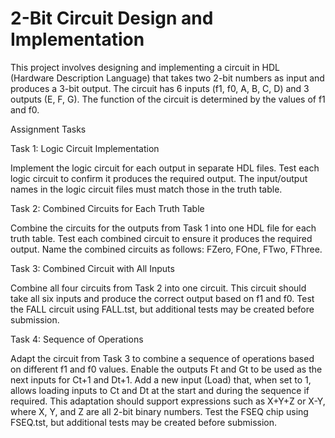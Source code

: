 # 2-Bit Circuit Design and Implementation

This project involves designing and implementing a circuit in HDL (Hardware Description Language) that takes two 2-bit numbers as input and produces a 3-bit output. The circuit has 6 inputs (f1, f0, A, B, C, D) and 3 outputs (E, F, G). The function of the circuit is determined by the values of f1 and f0.

Assignment Tasks

Task 1: Logic Circuit Implementation

Implement the logic circuit for each output in separate HDL files.
Test each logic circuit to confirm it produces the required output.
The input/output names in the logic circuit files must match those in the truth table.

Task 2: Combined Circuits for Each Truth Table

Combine the circuits for the outputs from Task 1 into one HDL file for each truth table.
Test each combined circuit to ensure it produces the required output.
Name the combined circuits as follows: FZero, FOne, FTwo, FThree.

Task 3: Combined Circuit with All Inputs

Combine all four circuits from Task 2 into one circuit.
This circuit should take all six inputs and produce the correct output based on f1 and f0.
Test the FALL circuit using FALL.tst, but additional tests may be created before submission.

Task 4: Sequence of Operations

Adapt the circuit from Task 3 to combine a sequence of operations based on different f1 and f0 values.
Enable the outputs Ft and Gt to be used as the next inputs for Ct+1 and Dt+1.
Add a new input (Load) that, when set to 1, allows loading inputs to Ct and Dt at the start and during the sequence if required.
This adaptation should support expressions such as X+Y+Z or X-Y, where X, Y, and Z are all 2-bit binary numbers.
Test the FSEQ chip using FSEQ.tst, but additional tests may be created before submission.
